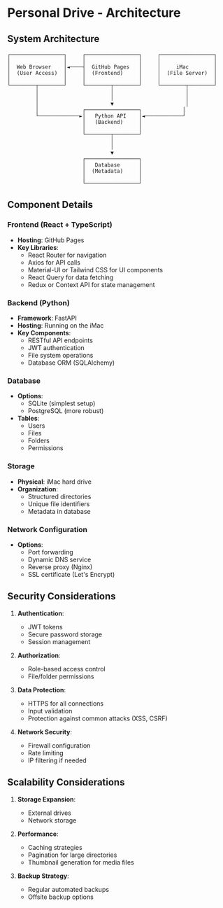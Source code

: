 # Personal Drive - Architecture

## System Architecture

```
┌─────────────────┐     ┌─────────────────┐     ┌─────────────────┐
│                 │     │                 │     │                 │
│  Web Browser    │◄────┤  GitHub Pages   │     │     iMac        │
│  (User Access)  │     │  (Frontend)     │     │  (File Server)  │
│                 │     │                 │     │                 │
└────────┬────────┘     └────────┬────────┘     └────────┬────────┘
         │                       │                       │
         │                       │                       │
         │                       ▼                       │
         │              ┌─────────────────┐             │
         └─────────────►│   Python API    │◄────────────┘
                        │   (Backend)     │
                        │                 │
                        └────────┬────────┘
                                 │
                                 │
                                 ▼
                        ┌─────────────────┐
                        │   Database      │
                        │  (Metadata)     │
                        │                 │
                        └─────────────────┘
```

## Component Details

### Frontend (React + TypeScript)
- **Hosting**: GitHub Pages
- **Key Libraries**:
  - React Router for navigation
  - Axios for API calls
  - Material-UI or Tailwind CSS for UI components
  - React Query for data fetching
  - Redux or Context API for state management

### Backend (Python)
- **Framework**: FastAPI
- **Hosting**: Running on the iMac
- **Key Components**:
  - RESTful API endpoints
  - JWT authentication
  - File system operations
  - Database ORM (SQLAlchemy)

### Database
- **Options**:
  - SQLite (simplest setup)
  - PostgreSQL (more robust)
- **Tables**:
  - Users
  - Files
  - Folders
  - Permissions

### Storage
- **Physical**: iMac hard drive
- **Organization**: 
  - Structured directories
  - Unique file identifiers
  - Metadata in database

### Network Configuration
- **Options**:
  - Port forwarding
  - Dynamic DNS service
  - Reverse proxy (Nginx)
  - SSL certificate (Let's Encrypt)

## Security Considerations

1. **Authentication**:
   - JWT tokens
   - Secure password storage
   - Session management

2. **Authorization**:
   - Role-based access control
   - File/folder permissions

3. **Data Protection**:
   - HTTPS for all connections
   - Input validation
   - Protection against common attacks (XSS, CSRF)

4. **Network Security**:
   - Firewall configuration
   - Rate limiting
   - IP filtering if needed

## Scalability Considerations

1. **Storage Expansion**:
   - External drives
   - Network storage

2. **Performance**:
   - Caching strategies
   - Pagination for large directories
   - Thumbnail generation for media files

3. **Backup Strategy**:
   - Regular automated backups
   - Offsite backup options
